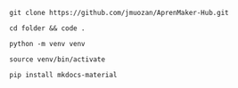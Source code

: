 ```
git clone https://github.com/jmuozan/AprenMaker-Hub.git
```
```
cd folder && code .
```
```
python -m venv venv
```
```
source venv/bin/activate
```
```
pip install mkdocs-material
```